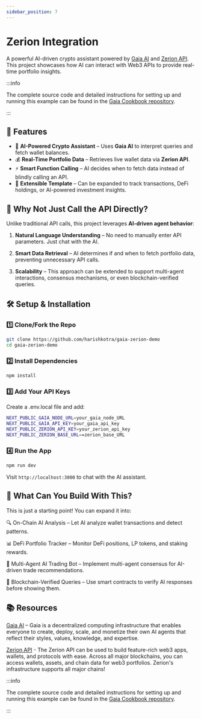 ```yaml
---
sidebar_position: 7
---
```


# Zerion Integration

A powerful AI-driven crypto assistant powered by [Gaia AI](https://docs.gaianet.ai/intro) and [Zerion API](https://developers.zerion.io/reference/intro/getting-started). This project showcases how AI can interact with Web3 APIs to provide real-time portfolio insights.


:::info

The complete source code and detailed instructions for setting up and running this example can be found in the [Gaia Cookbook repository](https://github.com/GaiaNet-AI/gaia-cookbook/tree/main/js/gaia-zerion-demo).

:::


## 🌟 Features
- 🤖 **AI-Powered Crypto Assistant** – Uses **Gaia AI** to interpret queries and fetch wallet balances.
- 💰 **Real-Time Portfolio Data** – Retrieves live wallet data via **Zerion API**.
- ⚡ **Smart Function Calling** – AI decides when to fetch data instead of blindly calling an API.
- 🚀 **Extensible Template** – Can be expanded to track transactions, DeFi holdings, or AI-powered investment insights.

## 📌 Why Not Just Call the API Directly?  

Unlike traditional API calls, this project leverages **AI-driven agent behavior**:

1. **Natural Language Understanding** – No need to manually enter API parameters. Just chat with the AI.

2. **Smart Data Retrieval** – AI determines if and when to fetch portfolio data, preventing unnecessary API calls.

3. **Scalability** – This approach can be extended to support multi-agent interactions, consensus mechanisms, or even blockchain-verified queries.

## 🛠️ Setup & Installation  
### **1️⃣ Clone/Fork the Repo**
```sh
git clone https://github.com/harishkotra/gaia-zerion-demo
cd gaia-zerion-demo
```
### **2️⃣ Install Dependencies**
```sh
npm install
```
### **3️⃣ Add Your API Keys**
Create a .env.local file and add:
```sh
NEXT_PUBLIC_GAIA_NODE_URL=your_gaia_node_URL
NEXT_PUBLIC_GAIA_API_KEY=your_gaia_api_key
NEXT_PUBLIC_ZERION_API_KEY=your_zerion_api_key
NEXT_PUBLIC_ZERION_BASE_URL==zerion_base_URL
```
### **4️⃣ Run the App**
```sh
npm run dev
```
Visit `http://localhost:3000` to chat with the AI assistant.

## 🚀 What Can You Build With This?
This is just a starting point! You can expand it into:

🔍 On-Chain AI Analysis – Let AI analyze wallet transactions and detect patterns.

📊 DeFi Portfolio Tracker – Monitor DeFi positions, LP tokens, and staking rewards.

🤝 Multi-Agent AI Trading Bot – Implement multi-agent consensus for AI-driven trade recommendations.

🔐 Blockchain-Verified Queries – Use smart contracts to verify AI responses before showing them.

## 📚 Resources

[Gaia AI](https://docs.gaianet.ai/intro) – Gaia is a decentralized computing infrastructure that enables everyone to create, deploy, scale, and monetize their own AI agents that reflect their styles, values, knowledge, and expertise.

[Zerion API](https://developers.zerion.io/reference/intro/getting-started) - The Zerion API can be used to build feature-rich web3 apps, wallets, and protocols with ease. Across all major blockchains, you can access wallets, assets, and chain data for web3 portfolios. Zerion's infrastructure supports all major chains!

:::info

The complete source code and detailed instructions for setting up and running this example can be found in the [Gaia Cookbook repository](https://github.com/GaiaNet-AI/gaia-cookbook/tree/main/js/gaia-zerion-demo).

:::
